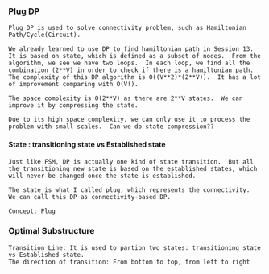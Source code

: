 ### Plug DP

    Plug DP is used to solve connectivity problem, such as Hamiltonian Path/Cycle(Circuit).

    We already learned to use DP to find hamiltonian path in Session 13.  It is based on state, which is defined as a subset of nodes.  From the algorithm, we see we have two loops.  In each loop, we find all the combination (2**V) in order to check if there is a hamiltonian path.  The complexity of this DP algorithm is O((V**2)*(2**V)).  It has a lot of improvement comparing with O(V!).

    The space complexity is O(2**V) as there are 2**V states.  We can improve it by compressing the state.

    Due to its high space complexity, we can only use it to process the problem with small scales.  Can we do state compression??

#### State : transitioning state vs Established state 

    Just like FSM, DP is actually one kind of state transition.  But all the transitioning new state is based on the established states, which will never be changed once the state is established.

    The state is what I called plug, which represents the connectivity.  We can call this DP as connectivity-based DP.

    Concept: Plug

### Optimal Substructure

    Transition Line: It is used to partion two states: transitioning state vs Established state.
    The direction of transition: From bottom to top, from left to right

